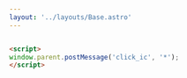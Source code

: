 ```yaml
---
layout: '../layouts/Base.astro'
---
```


```html

<script>
window.parent.postMessage('click_ic', '*');
</script>

```